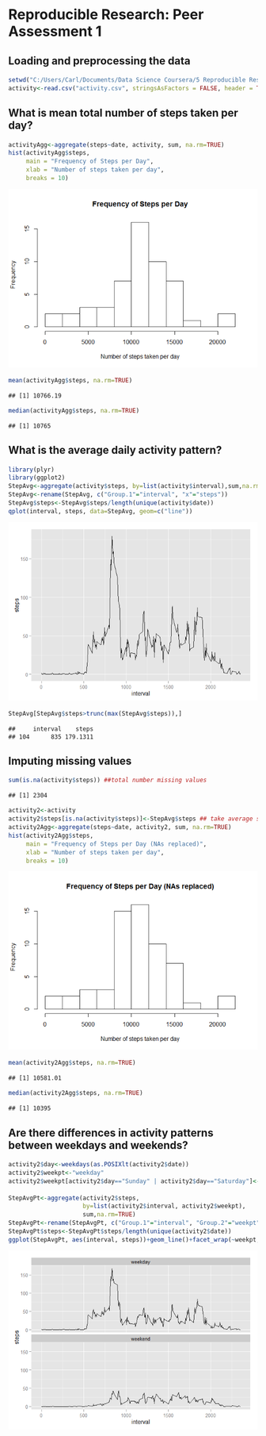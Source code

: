 # Reproducible Research: Peer Assessment 1
## Loading and preprocessing the data

```r
setwd("C:/Users/Carl/Documents/Data Science Coursera/5 Reproducible Research/Assignment 1")
activity<-read.csv("activity.csv", stringsAsFactors = FALSE, header = TRUE)
```
## What is mean total number of steps taken per day?

```r
activityAgg<-aggregate(steps~date, activity, sum, na.rm=TRUE)
hist(activityAgg$steps,
     main = "Frequency of Steps per Day", 
     xlab = "Number of steps taken per day",
     breaks = 10)
```

![](PA1_template_files/figure-html/unnamed-chunk-2-1.png) 

```r
mean(activityAgg$steps, na.rm=TRUE)
```

```
## [1] 10766.19
```

```r
median(activityAgg$steps, na.rm=TRUE)
```

```
## [1] 10765
```
## What is the average daily activity pattern?

```r
library(plyr)
library(ggplot2)
StepAvg<-aggregate(activity$steps, by=list(activity$interval),sum,na.rm=TRUE)
StepAvg<-rename(StepAvg, c("Group.1"="interval", "x"="steps"))
StepAvg$steps<-StepAvg$steps/length(unique(activity$date))
qplot(interval, steps, data=StepAvg, geom=c("line"))
```

![](PA1_template_files/figure-html/unnamed-chunk-3-1.png) 

```r
StepAvg[StepAvg$steps>trunc(max(StepAvg$steps)),]
```

```
##     interval    steps
## 104      835 179.1311
```
## Imputing missing values

```r
sum(is.na(activity$steps)) ##total number missing values
```

```
## [1] 2304
```

```r
activity2<-activity
activity2$steps[is.na(activity$steps)]<-StepAvg$steps ## take average steps in interval
activity2Agg<-aggregate(steps~date, activity2, sum, na.rm=TRUE)
hist(activity2Agg$steps, 
     main = "Frequency of Steps per Day (NAs replaced)", 
     xlab = "Number of steps taken per day",
     breaks = 10)
```

![](PA1_template_files/figure-html/unnamed-chunk-4-1.png) 

```r
mean(activity2Agg$steps, na.rm=TRUE)
```

```
## [1] 10581.01
```

```r
median(activity2Agg$steps, na.rm=TRUE)
```

```
## [1] 10395
```
## Are there differences in activity patterns between weekdays and weekends?

```r
activity2$day<-weekdays(as.POSIXlt(activity2$date))
activity2$weekpt<-"weekday"
activity2$weekpt[activity2$day=="Sunday" | activity2$day=="Saturday"]<-"weekend"

StepAvgPt<-aggregate(activity2$steps, 
                     by=list(activity2$interval, activity2$weekpt),
                     sum,na.rm=TRUE)
StepAvgPt<-rename(StepAvgPt, c("Group.1"="interval", "Group.2"="weekpt", "x"="steps"))
StepAvgPt$steps<-StepAvgPt$steps/length(unique(activity2$date))
ggplot(StepAvgPt, aes(interval, steps))+geom_line()+facet_wrap(~weekpt, nrow=2)
```

![](PA1_template_files/figure-html/unnamed-chunk-5-1.png) 
